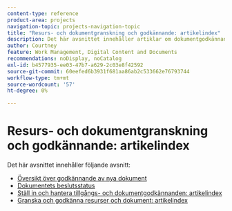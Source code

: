 ```yaml
---
content-type: reference
product-area: projects
navigation-topic: projects-navigation-topic
title: "Resurs- och dokumentgranskning och godkännande: artikelindex"
description: Det här avsnittet innehåller artiklar om dokumentgodkännanden i Adobe Workfront.
author: Courtney
feature: Work Management, Digital Content and Documents
recommendations: noDisplay, noCatalog
exl-id: b4577935-ee03-47b7-a629-2c03e8f42592
source-git-commit: 60eefed6b3931f681aa86ab2c533662e76793744
workflow-type: tm+mt
source-wordcount: '57'
ht-degree: 0%

---
```


# Resurs- och dokumentgranskning och godkännande: artikelindex

Det här avsnittet innehåller följande avsnitt:

* [Översikt över godkännande av nya dokument](/help/quicksilver/review-and-approve-work/document-reviews-and-approvals/document-approvals-overview.md)
* [Dokumentets beslutsstatus](/help/quicksilver/review-and-approve-work/document-reviews-and-approvals/manage-document-approvals/document-approval-status.md)
* [Ställ in och hantera tillgångs- och dokumentgodkännanden: artikelindex](/help/quicksilver/review-and-approve-work/document-reviews-and-approvals/manage-document-approvals/set-up-and-manage-doc-asset-approvals-toc.md)
* [Granska och godkänna resurser och dokument: artikelindex](/help/quicksilver/review-and-approve-work/document-reviews-and-approvals/review-and-approve-documents/review-documents-toc.md)

